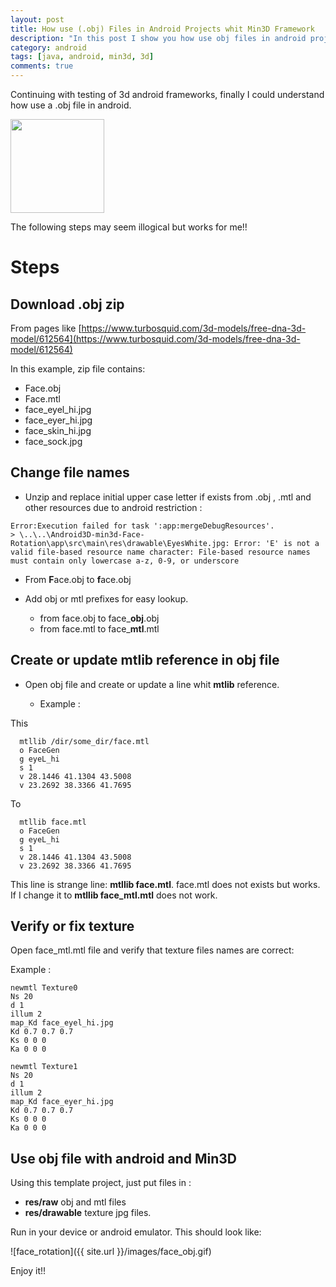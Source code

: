 ```yaml
---
layout: post
title: How use (.obj) Files in Android Projects whit Min3D Framework
description: "In this post I show you how use obj files in android project using min3d framework"
category: android
tags: [java, android, min3d, 3d]
comments: true  
---
```


Continuing with testing of 3d android frameworks, finally I could understand how use a .obj file in android.

<img src="http://img.freepik.com/free-icon/obj-open-file-format_318-45196.jpg" width="150">

The following steps may seem illogical but works for me!!

# Steps

## Download .obj zip 

From pages like [https://www.turbosquid.com/3d-models/free-dna-3d-model/612564](https://www.turbosquid.com/3d-models/free-dna-3d-model/612564)

In this example, zip file contains:

- Face.obj
- Face.mtl
- face_eyel_hi.jpg  
- face_eyer_hi.jpg  
- face_skin_hi.jpg  
- face_sock.jpg


## Change file names

- Unzip and replace initial upper case letter if exists from .obj , .mtl and other resources due to android restriction :

```
Error:Execution failed for task ':app:mergeDebugResources'.
> \..\..\Android3D-min3d-Face-Rotation\app\src\main\res\drawable\EyesWhite.jpg: Error: 'E' is not a valid file-based resource name character: File-based resource names must contain only lowercase a-z, 0-9, or underscore
```

  - From **F**ace.obj to **f**ace.obj

- Add obj or mtl prefixes for easy lookup. 

  - from face.obj to face_**obj**.obj 
  - from face.mtl to face_**mtl**.mtl

## Create or update mtlib reference in obj file

- Open obj file and create or update a line whit **mtlib** reference.

  - Example : 
  
This
```
  mtllib /dir/some_dir/face.mtl
  o FaceGen
  g eyeL_hi
  s 1
  v 28.1446 41.1304 43.5008
  v 23.2692 38.3366 41.7695
```
    
To

```
  mtllib face.mtl
  o FaceGen
  g eyeL_hi
  s 1
  v 28.1446 41.1304 43.5008
  v 23.2692 38.3366 41.7695
```
   
This line is strange line: **mtllib face.mtl**. face.mtl does not exists but works. If I change it to  **mtllib face_mtl.mtl** does not work.
    
## Verify or fix texture

Open face_mtl.mtl file and verify that texture files names are correct:

Example :
```
newmtl Texture0
Ns 20
d 1
illum 2
map_Kd face_eyel_hi.jpg
Kd 0.7 0.7 0.7
Ks 0 0 0
Ka 0 0 0

newmtl Texture1
Ns 20
d 1
illum 2
map_Kd face_eyer_hi.jpg
Kd 0.7 0.7 0.7
Ks 0 0 0
Ka 0 0 0
```

## Use obj file with android and Min3D

Using this template project, just put files in :

- **res/raw** obj and mtl files
- **res/drawable** texture jpg files.

Run in your device or android emulator. This should look like:

![face_rotation]({{ site.url }}/images/face_obj.gif)

Enjoy it!!
